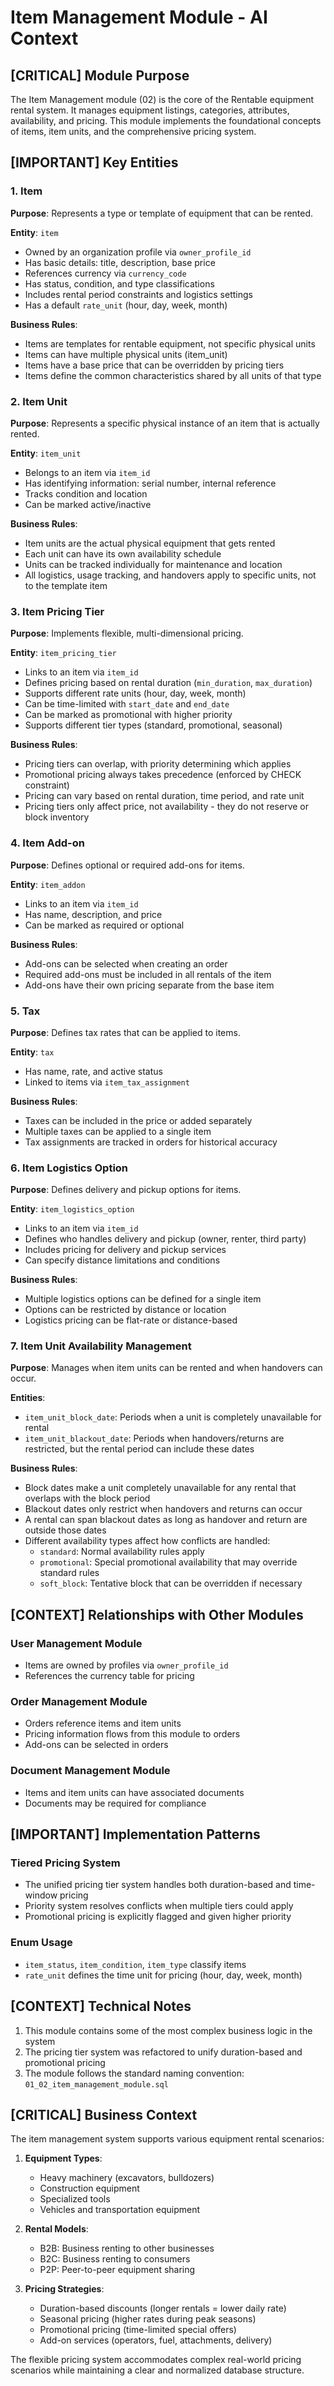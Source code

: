 # Item Management Module - AI Context

## [CRITICAL] Module Purpose

The Item Management module (02) is the core of the Rentable equipment rental system. It manages equipment listings, categories, attributes, availability, and pricing. This module implements the foundational concepts of items, item units, and the comprehensive pricing system.

## [IMPORTANT] Key Entities

### 1. Item

**Purpose**: Represents a type or template of equipment that can be rented.

**Entity**: `item`
- Owned by an organization profile via `owner_profile_id`
- Has basic details: title, description, base price
- References currency via `currency_code`
- Has status, condition, and type classifications
- Includes rental period constraints and logistics settings
- Has a default `rate_unit` (hour, day, week, month)

**Business Rules**:
- Items are templates for rentable equipment, not specific physical units
- Items can have multiple physical units (item_unit)
- Items have a base price that can be overridden by pricing tiers
- Items define the common characteristics shared by all units of that type

### 2. Item Unit

**Purpose**: Represents a specific physical instance of an item that is actually rented.

**Entity**: `item_unit`
- Belongs to an item via `item_id`
- Has identifying information: serial number, internal reference
- Tracks condition and location
- Can be marked active/inactive

**Business Rules**:
- Item units are the actual physical equipment that gets rented
- Each unit can have its own availability schedule
- Units can be tracked individually for maintenance and location
- All logistics, usage tracking, and handovers apply to specific units, not to the template item

### 3. Item Pricing Tier

**Purpose**: Implements flexible, multi-dimensional pricing.

**Entity**: `item_pricing_tier`
- Links to an item via `item_id`
- Defines pricing based on rental duration (`min_duration`, `max_duration`)
- Supports different rate units (hour, day, week, month)
- Can be time-limited with `start_date` and `end_date`
- Can be marked as promotional with higher priority
- Supports different tier types (standard, promotional, seasonal)

**Business Rules**:
- Pricing tiers can overlap, with priority determining which applies
- Promotional pricing always takes precedence (enforced by CHECK constraint)
- Pricing can vary based on rental duration, time period, and rate unit
- Pricing tiers only affect price, not availability - they do not reserve or block inventory

### 4. Item Add-on

**Purpose**: Defines optional or required add-ons for items.

**Entity**: `item_addon`
- Links to an item via `item_id`
- Has name, description, and price
- Can be marked as required or optional

**Business Rules**:
- Add-ons can be selected when creating an order
- Required add-ons must be included in all rentals of the item
- Add-ons have their own pricing separate from the base item

### 5. Tax

**Purpose**: Defines tax rates that can be applied to items.

**Entity**: `tax`
- Has name, rate, and active status
- Linked to items via `item_tax_assignment`

**Business Rules**:
- Taxes can be included in the price or added separately
- Multiple taxes can be applied to a single item
- Tax assignments are tracked in orders for historical accuracy

### 6. Item Logistics Option

**Purpose**: Defines delivery and pickup options for items.

**Entity**: `item_logistics_option`
- Links to an item via `item_id`
- Defines who handles delivery and pickup (owner, renter, third party)
- Includes pricing for delivery and pickup services
- Can specify distance limitations and conditions

**Business Rules**:
- Multiple logistics options can be defined for a single item
- Options can be restricted by distance or location
- Logistics pricing can be flat-rate or distance-based

### 7. Item Unit Availability Management

**Purpose**: Manages when item units can be rented and when handovers can occur.

**Entities**:
- `item_unit_block_date`: Periods when a unit is completely unavailable for rental
- `item_unit_blackout_date`: Periods when handovers/returns are restricted, but the rental period can include these dates

**Business Rules**:
- Block dates make a unit completely unavailable for any rental that overlaps with the block period
- Blackout dates only restrict when handovers and returns can occur
- A rental can span blackout dates as long as handover and return are outside those dates
- Different availability types affect how conflicts are handled:
  - `standard`: Normal availability rules apply
  - `promotional`: Special promotional availability that may override standard rules
  - `soft_block`: Tentative block that can be overridden if necessary

## [CONTEXT] Relationships with Other Modules

### User Management Module
- Items are owned by profiles via `owner_profile_id`
- References the currency table for pricing

### Order Management Module
- Orders reference items and item units
- Pricing information flows from this module to orders
- Add-ons can be selected in orders

### Document Management Module
- Items and item units can have associated documents
- Documents may be required for compliance

## [IMPORTANT] Implementation Patterns

### Tiered Pricing System
- The unified pricing tier system handles both duration-based and time-window pricing
- Priority system resolves conflicts when multiple tiers could apply
- Promotional pricing is explicitly flagged and given higher priority

### Enum Usage
- `item_status`, `item_condition`, `item_type` classify items
- `rate_unit` defines the time unit for pricing (hour, day, week, month)

## [CONTEXT] Technical Notes

1. This module contains some of the most complex business logic in the system
2. The pricing tier system was refactored to unify duration-based and promotional pricing
3. The module follows the standard naming convention: `01_02_item_management_module.sql`

## [CRITICAL] Business Context

The item management system supports various equipment rental scenarios:

1. **Equipment Types**:
   - Heavy machinery (excavators, bulldozers)
   - Construction equipment
   - Specialized tools
   - Vehicles and transportation equipment

2. **Rental Models**:
   - B2B: Business renting to other businesses
   - B2C: Business renting to consumers
   - P2P: Peer-to-peer equipment sharing

3. **Pricing Strategies**:
   - Duration-based discounts (longer rentals = lower daily rate)
   - Seasonal pricing (higher rates during peak seasons)
   - Promotional pricing (time-limited special offers)
   - Add-on services (operators, fuel, attachments, delivery)

The flexible pricing system accommodates complex real-world pricing scenarios while maintaining a clear and normalized database structure.
